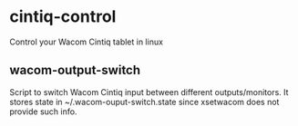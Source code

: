 # cintiq-control
Control your Wacom Cintiq tablet in linux
## wacom-output-switch
Script to switch Wacom Cintiq input between different outputs/monitors. It stores state in ~/.wacom-ouput-switch.state since xsetwacom does not provide such info.
